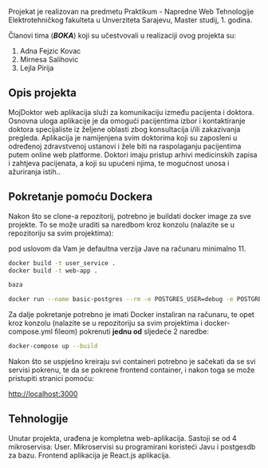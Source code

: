 Projekat je realizovan na predmetu Praktikum - Napredne Web Tehnologije Elektrotehničkog fakulteta u Unverziteta Sarajevu, Master studij, 1. godina.

Članovi tima (***BOKA***) koji su učestvovali u realizaciji ovog projekta su:

1. Adna Fejzic Kovac
2. Mirnesa Salihovic
3. Lejla Pirija 

## Opis projekta

MojDoktor web aplikacija služi za komunikaciju između pacijenta i doktora. Osnovna uloga aplikacije je da omogući pacijentima izbor i kontaktiranje doktora specijaliste iz željene oblasti zbog konsultacija i/ili zakazivanja pregleda. Aplikacija je namijenjena svim doktorima koji su zaposleni u određenoj zdravstvenoj ustanovi i žele biti na raspolaganju pacijentima putem online web platforme. Doktori imaju pristup arhivi medicinskih zapisa i zahtjeva pacijenata, a koji su upućeni njima, te mogućnost unosa i ažuriranja istih.. 

## Pokretanje pomoću Dockera

Nakon što se clone-a repozitorij, potrebno je buildati docker image za sve projekte. To se može uraditi sa naredbom kroz konzolu (nalazite se u repozitoriju sa svim projektima):

pod uslovom da Vam je defaultna verzija Jave na računaru minimalno 11. 


```bash
docker build -t user_service .
docker build -t web-app .

baza 

docker run --name basic-postgres --rm -e POSTGRES_USER=debug -e POSTGRES_PASSWORD=debug -e PGDATA=/var/lib/postgresql/data/pgdata -v /tmp:/var/lib/postgresql/data -p 5432:5432 -it postgres:14.1-alpine

```

Za dalje pokretanje potrebno je imati Docker instaliran na računaru, te opet kroz konzolu (nalazite se u repozitoriju sa svim projektima i docker-compose.yml fileom) pokrenuti **jednu od** sljedeće 2 naredbe:

```bash
docker-compose up --build
```
Nakon što se uspješno kreiraju svi containeri potrebno je sačekati da se svi servisi pokrenu, te da se pokrene frontend container, i nakon toga se može pristupiti stranici pomoću: 

[http://localhost:3000](http://localhost:3000)

## Tehnologije

Unutar projekta, urađena je kompletna web-aplikacija. Sastoji se od 4 mikroservisa: User. Mikroservisi su programirani koristeći Javu i postgesdb za bazu. Frontend aplikacija je React.js aplikacija.


